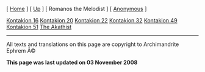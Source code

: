 \[ [Home](index.md) \] \[ [Up](kontakia.md) \] \[ Romanos the Melodist \] \[ [Anonymous](AnonKont.md) \]

[Kontakion 16](kontak16.md)
[Kontakion 20](kontakion_20.md)
[Kontakion 22](kontakion_22.md)
[Kontakion 32](kontakion_32.md)
[Kontakion 49](kontakion_49.md)
[Kontakion 51](kontakion_51.md)
[The Akathist](akath.md)

------------------------------------------------------------------------

All texts and translations on this page are copyright to
Archimandrite Ephrem Â©

**This page was last updated on 03 November 2008**
